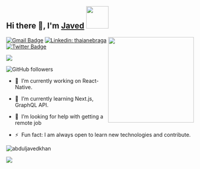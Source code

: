 ## Hi there 👋, I'm [Javed](https://shivammakwan.com/) <img src="https://media.giphy.com/media/3o7qE1YN7aBOFPRw8E/giphy.gif" width="60" height="60">
<img align='right' src="https://media.giphy.com/media/3o7qE1YN7aBOFPRw8E/giphy.gif" width="230">

[![Gmail Badge](https://img.shields.io/badge/-abduljaved314@gmail.com-c14438?style=flat-square&logo=Gmail&logoColor=white&link=mailto:abduljaved314@gmail.com)](mailto:abduljaved314@gmail.com)
[![Linkedin: thaianebraga](https://img.shields.io/badge/-@abduljavedkhan-blue?style=flat-square&logo=Linkedin&logoColor=white&link=https://www.linkedin.com/in/abdul-javed-khan-ba11b5104/)](https://www.linkedin.com/in/abdul-javed-khan-ba11b5104/)
[![Twitter Badge](https://img.shields.io/badge/@abduljavedkhan-1ca0f1?style=flat-square&labelColor=1ca0f1&logo=twitter&logoColor=white&link=https://twitter.com/aspiringDev_ajk)](https://twitter.com/aspiringDev_ajk)

![](https://komarev.com/ghpvc/?username=abduljavedkhan)

![GitHub followers](https://img.shields.io/github/followers/abduljavedkhan?label=Follow&style=social)


- 🔭 &nbsp;I’m currently working on React-Native.

- 🌱 &nbsp;I’m currently learning Next.js, GraphQL API.

- 🤔 &nbsp;I’m looking for help with getting a remote job

- ⚡ &nbsp;Fun fact: I am always open to learn new technologies and contribute.




<p align="left"> <img src="https://github-readme-stats.vercel.app/api?username=abduljavedkhan&show_icons=true&theme=radical" alt="abduljavedkhan" /> 
</p> 
<p align="left">
    <img src="https://github-readme-stats.vercel.app/api/top-langs/?username=abduljavedkhan&theme=radical" />
</p>
<!--
**abduljavedkhan/abduljavedkhan** is a ✨ _special_ ✨ repository because its `README.md` (this file) appears on your GitHub profile.

Here are some ideas to get you started:

- 🔭 I’m currently working on ...
- 🌱 I’m currently learning ...
- 👯 I’m looking to collaborate on ...
- 🤔 I’m looking for help with ...
- 💬 Ask me about ...
- 📫 How to reach me: ...
- 😄 Pronouns: ...
- ⚡ Fun fact: ...
-->
